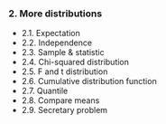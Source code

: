 ### 2. More distributions
- 2.1. Expectation
- 2.2. Independence
- 2.3. Sample & statistic
- 2.4. Chi-squared distribution
- 2.5. F and t distribution
- 2.6. Cumulative distribution function
- 2.7. Quantile
- 2.8. Compare means
- 2.9. Secretary problem
